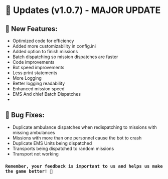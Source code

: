 # 🚀 Updates (v1.0.7) - MAJOR UPDATE

## 🎉 New Features:

- Optimized code for efficiency
- Added more customizability in config.ini
- Added option to finish missions
- Batch dispatching so mission dispatches are faster
- Code improvements
- Bot speed improvements
- Less print statements
- More Logging
- Better logging readability
- Enhanced mission speed
- EMS And chief Batch Dispatches
- 
## 🐞 Bug Fixes:
- Duplicate ambulance dispatches when redispatching to missions with missing ambulances
- Missions with more than one personnel cause the bot to crash
- Duplicate EMS Units being dispatched
- Transports being dispatched to random missions
- Transport not working


### `Remember, your feedback is important to us and helps us make the game better! 🙌`
